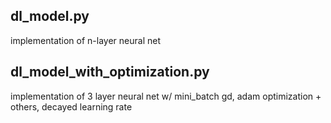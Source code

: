 ## dl_model.py

implementation of n-layer neural net

## dl_model_with_optimization.py

implementation of 3 layer neural net w/ mini_batch gd, adam optimization + others, decayed learning rate
